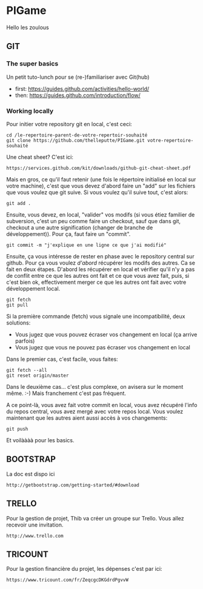 # PIGame

Hello les zoulous

## GIT

### The super basics
Un petit tuto-lunch pour se (re-)familiariser avec Git(hub)
- first: https://guides.github.com/activities/hello-world/
- then: https://guides.github.com/introduction/flow/

### Working locally

Pour initier votre repository git en local, c'est ceci:
    
    cd /le-repertoire-parent-de-votre-repertoir-souhaité
    git clone https://github.com/thelleputte/PIGame.git votre-repertoire-souhaité
    
Une cheat sheet? C'est ici:

    https://services.github.com/kit/downloads/github-git-cheat-sheet.pdf
    
Mais en gros, ce qu'il faut retenir (une fois le répertoire initialisé en local sur votre machine), c'est que vous devez d'abord faire un "add" sur les fichiers que vous voulez que git suive. Si vous voulez qu'il suive tout, c'est alors:

    git add .
    
Ensuite, vous devez, en local, "valider" vos modifs (si vous étiez familier de subversion, c'est un peu comme faire un checkout, sauf que dans git, checkout a une autre signification (changer de branche de développement)). Pour ça, faut faire un "commit".

    git commit -m "j'explique en une ligne ce que j'ai modifié"
    
Ensuite, ça vous intéresse de rester en phase avec le repository central sur github. Pour ça vous voulez *d'abord* récupérer les modifs des autres. Ca se fait en deux étapes. D'abord les récupérer en local et vérifier qu'il n'y a pas de conflit entre ce que les autres ont fait et ce que vous avez fait, puis, si c'est bien ok, effectivement merger ce que les autres ont fait avec votre développement local.

    git fetch
    git pull
    
Si la première commande (fetch) vous signale une incompatibilité, deux solutions:
* Vous jugez que vous pouvez écraser vos changement en local (ça arrive parfois)
* Vous jugez que vous ne pouvez pas écraser vos changement en local

Dans le premier cas, c'est facile, vous faites:

    git fetch --all
    git reset origin/master

Dans le deuxième cas... c'est plus complexe, on avisera sur le moment même. :-) Mais franchement c'est pas fréquent.

A ce point-là, vous avez fait votre commit en local, vous avez récupéré l'info du repos central, vous avez mergé avec votre repos local. Vous voulez maintenant que les autres aient aussi accès à vos changements:

    git push
    
Et voilàààà pour les basics.


## BOOTSTRAP

La doc est dispo ici

    http://getbootstrap.com/getting-started/#download

## TRELLO

Pour la gestion de projet, Thib va créer un groupe sur Trello. Vous allez 
recevoir une invitation.

    http://www.trello.com

## TRICOUNT

Pour la gestion financière du projet, les dépenses c'est par ici:
    
    https://www.tricount.com/fr/ZeqcgcDKGdrdPgvvW

